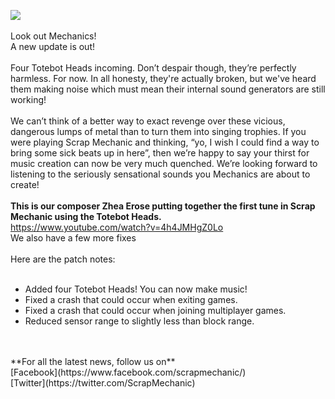 ![](http://i.imgur.com/h7vCeRD.png)<br/>
<br/>
Look out Mechanics!<br/>
A new update is out!<br/>
<br/>
Four Totebot Heads incoming. Don’t despair though, they’re perfectly harmless. For now. In all honesty, they're actually broken, but we've heard them making noise which must mean their internal sound generators are still working!<br/>
<br/>
We can’t think of a better way to exact revenge over these vicious, dangerous lumps of metal than to turn them into singing trophies. If you were playing Scrap Mechanic and thinking, “yo, I wish I could find a way to bring some sick beats up in here”, then we’re happy to say your thirst for music creation can now be very much quenched. We’re looking forward to listening to the seriously sensational sounds you Mechanics are about to create!<br/>
<br/>
**This is our composer Zhea Erose putting together the first tune in Scrap Mechanic using the Totebot Heads.**<br/>
https://www.youtube.com/watch?v=4h4JMHgZ0Lo<br/>
We also have a few more fixes<br/>
<br/>
Here are the patch notes:<br/>
<br/>
* Added four Totebot Heads! You can now make music!<br/>
* Fixed a crash that could occur when exiting games.<br/>
* Fixed a crash that could occur when joining multiplayer games.<br/>
* Reduced sensor range to slightly less than block range.<br/><br/>
<br/>
**For all the latest news, follow us on** <br/>
[Facebook](https://www.facebook.com/scrapmechanic/)<br/>
[Twitter](https://twitter.com/ScrapMechanic)